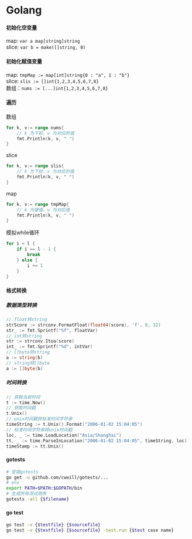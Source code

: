# Golang

#### 初始化空变量
map: `var a map[string]string`  
slice: `var b = make([]string, 0)`

#### 初始化赋值变量
map: `tmpMap := map[int]string{0 : "a", 1 : "b"}`  
slice: `slis := []int{1,2,3,4,5,6,7,8}`  
数组：`nums := [...]int{1,2,3,4,5,6,7,8}`
 
#### 遍历
数组
```go
for k, v:= range nums{
    // k 为下标，v 为对应的值
    fmt.Println(k, v, " ")
}
```
slice
```go
for k, v:= range slis{
    // k 为下标，v 为对应的值
    fmt.Println(k, v, " ")
}
```
map
```go
for k, v:= range tmpMap{
    // k 为键值，v 为对应值
    fmt.Println(k, v, " ")
}
```
模拟while循环
```go
for i < l {
	if i == l - 1 {
		break
	} else {
		i += 1
	}
}
```


#### 格式转换
##### 数据类型转换
```go
// float转string
strScore := strconv.FormatFloat(float64(score), 'f', 0, 32)
str_ := fmt.Sprintf("%f", floatVar)
// int转string
str := strconv.Itoa(score)
int_ := fmt.Sprintf("%d", intVar)
// []byte转string
a := string(b)
// string转[]byte
a := []byte(b)
```

##### 时间转换

#### 
```go
// 获取当前时间
t := time.Now()
// 获取时间戳
t.Unix()
// unix时间戳转标准时间字符串
timeString := t.Unix().Format("2006-01-02 15:04:05")
// 标准时间字符串转unix时间戳
loc, _ := time.LoadLocation("Asia/Shanghai")
tt, _ := time.ParseInLocation("2006-01-02 15:04:05", timeString, loc)
timeStamp := tt.Unix()
```

#### gotests
```bash
# 安装gotests
go get -u github.com/cweill/gotests/...
# env
export PATH=$PATH:$GOPATH/bin
# 生成所有测试用例
gotests -all {$filename}
```

#### go test
```bash
go test -v {$testfile} {$sourcefile}
go test -v {$testfile} {$sourcefile} -test.run {$test case name}
```
